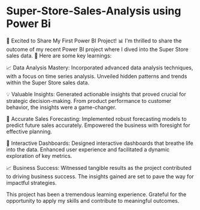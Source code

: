 # Super-Store-Sales-Analysis using Power Bi

🚀 Excited to Share My First Power BI Project! 📊
I'm thrilled to share the outcome of my recent Power BI project where I dived into the Super Store sales data. 🚀 Here are some key learnings:

📈 Data Analysis Mastery:
Incorporated advanced data analysis techniques, with a focus on time series analysis. Unveiled hidden patterns and trends within the Super Store sales data.

💡 Valuable Insights:
Generated actionable insights that proved crucial for strategic decision-making. From product performance to customer behavior, the insights were a game-changer.

🎯 Accurate Sales Forecasting:
Implemented robust forecasting models to predict future sales accurately. Empowered the business with foresight for effective planning.

📱 Interactive Dashboards:
Designed interactive dashboards that breathe life into the data. Enhanced user experience and facilitated a dynamic exploration of key metrics.

📈 Business Success:
Witnessed tangible results as the project contributed to driving business success. The insights gained are set to pave the way for impactful strategies.

This project has been a tremendous learning experience. Grateful for the opportunity to apply my skills and contribute to meaningful outcomes.
